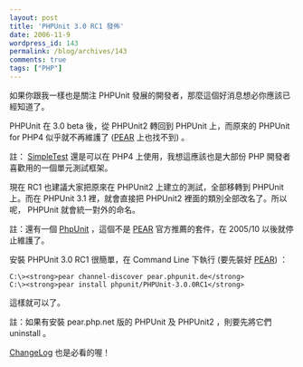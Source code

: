 ```yaml
---
layout: post
title: 'PHPUnit 3.0 RC1 發佈'
date: 2006-11-9
wordpress_id: 143
permalink: /blog/archives/143
comments: true
tags: ["PHP"]
---
```


如果你跟我一樣也是關注 PHPUnit 發展的開發者，那麼這個好消息想必你應該已經知道了。

PHPUnit 在 3.0 beta 後，從 PHPUnit2 轉回到 PHPUnit 上，而原來的 PHPUnit for PHP4 似乎就不再維護了 ([PEAR](http://pear.php.net/search.php?q=PHPUnit&amp;in=packages) 上也找不到) 。

註： [SimpleTest](http://www.lastcraft.com/simple_test.php) 還是可以在 PHP4 上使用，我想這應該也是大部份 PHP 開發者喜歡用的一個單元測試框架。 

現在 RC1 也建議大家把原來在 PHPUnit2 上建立的測試，全部移轉到 PHPUnit 上。而在 PHPUnit 3.1 裡，就會直接把 PHPUnit2 裡面的類別全部改名了。所以呢， PHPUnit 就會統一對外的命名。

註：還有一個 [PhpUnit](http://phpunit.sourceforge.net/) ，這個不是 [PEAR](http://pear.php.net/) 官方推薦的套件，在 2005/10 以後就停止維護了。 

安裝 PHPUnit 3.0 RC1 很簡單，在 Command Line 下執行  (要先裝好 [PEAR](http://pear.php.net/)) ：

```
C:\><strong>pear channel-discover pear.phpunit.de</strong>
C:\><strong>pear install phpunit/PHPUnit-3.0.0RC1</strong>

```

這樣就可以了。

註：如果有安裝 pear.php.net 版的 PHPUnit 及 PHPUnit2 ，則要先將它們 uninstall 。 

 [ChangeLog](http://www.phpunit.de/wiki/ChangeLog) 也是必看的喔！ 
